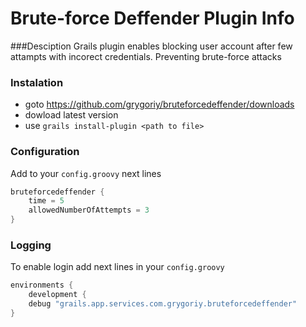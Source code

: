 Brute-force Deffender Plugin Info
================================

###Desciption
Grails plugin enables blocking user account after few attampts with incorect credentials. Preventing brute-force attacks

### Instalation
- goto https://github.com/grygoriy/bruteforcedeffender/downloads
- dowload latest version
- use `grails install-plugin <path to file>`

### Configuration
Add to your `config.groovy` next lines
```groovy
bruteforcedeffender {
    time = 5
    allowedNumberOfAttempts = 3
}
```

### Logging
To enable login add next lines in your `config.groovy`
```groovy
environments {
    development {
    debug "grails.app.services.com.grygoriy.bruteforcedeffender"
}
```

